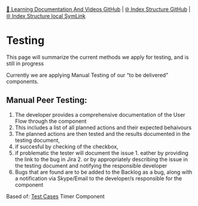 [📁 Learning Documentation And Videos GitHub](/cerulean-circle-unlimited-2cu/product/development/learning-documentation-and-videos.md) | [🌐 Index Structure GitHub](/cerulean-circle-unlimited-2cu/product/development/learning-documentation-and-videos/testing.md) | [🌐 Index Structure local SymLink](./testing.entry.md)

# Testing

This page will summarize the current methods we apply for testing, and is still in progress

Currently we are applying Manual Testing of our “to be delivered” components.

## Manual Peer Testing:

1. The developer provides a comprehensive documentation of the User Flow through the component
2. This includes a list of all planned actions and their expected behaivours
3. The planned actions are then tested and the results documented in the testing document,
  1. if succesful by checking of the checkbox,
  2. if problematic the tester will document the issue
    1. eather by providing the link to the bug in Jira
    2. or by appropriately describing the issue in the testing document and notifying the responsible developer
4. Bugs that are found are to be added to the Backlog as a bug, along with a notification via Skype/Email to the developer/s responsible for the component

Based of: [Test Cases](../../../../2cu.atlassian.net/wiki/spaces/CCU/pages/547553281/Test_Cases.md) Timer Component
